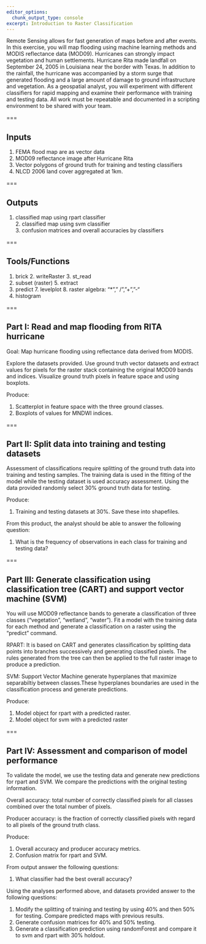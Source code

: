 ```yaml
---
editor_options: 
  chunk_output_type: console
excerpt: Introduction to Raster Classification
---
```


Remote Sensing allows for fast generation of maps before and after events. In this exercise, you will map flooding using machine learning methods and MODIS reflectance data (MOD09). Hurricanes can strongly impact vegetation and human settlements. Hurricane Rita made landfall on September 24, 2005 in Louisiana near the border with Texas. In addition to the rainfall, the hurricane was accompanied by a storm surge that generated flooding and a large amount of damage to ground infrastructure and vegetation. As a geospatial analyst, you will experiment with different classifiers for rapid mapping and examine their performance with training and testing data. All work must be repeatable and documented in a scripting environment to be shared with your team.

===

## Inputs

  1. FEMA flood map are as vector data
  2. MOD09 reflectance image after Hurricane Rita
  3. Vector polygons of ground truth for training and testing classifiers
  4. NLCD 2006 land cover aggregated at 1km.

===

## Outputs

  1. classified map using rpart classifier  
	2. classified map using svm classifier  
	3. confusion matrices and overall accuracies by classifiers   
  
===
             
## Tools/Functions

  1. brick
	2. writeRaster
	3. st_read
  4. subset (raster)
	5. extract
  6. predict
	7. levelplot
	8. raster algebra: “*”,” /”,”+”,”-“
  9. histogram
	 
===

## Part I: Read and map flooding from RITA hurricane  

Goal: Map hurricane flooding using reflectance data derived from MODIS.  

Explore the datasets provided. Use ground truth vector datasets and extract values for pixels for the raster stack containing the original MOD09 bands and indices. Visualize ground truth pixels in feature space and using boxplots.

Produce:
1.	Scatterplot in feature space with the three ground classes.
2.	Boxplots of values for MNDWI indices.

===

## Part II: Split data into training and testing datasets 

Assessment of classifications require splitting of the ground truth data into training and testing samples. The training data is used in the fitting of the model while the testing dataset is used accuracy assessment. Using the data provided randomly select 30% ground truth data for testing.

Produce:
1.	Training and testing datasets at 30%. Save these into shapefiles.

From this product, the analyst should be able to answer the following question:
1.	What is the frequency of observations in each class for training and testing data?

===

## Part III:  Generate classification using classification tree (CART) and support vector machine (SVM) 

You will use MOD09 reflectance bands to generate a classification of three classes (“vegetation”, “wetland”, “water”). Fit a model with the training data for each method and generate a classification on a raster using the “predict” command.
 
RPART: It is based on CART and generates classification by splitting data points into branches successively and generating classified pixels. The rules generated from the tree can then be applied to the full raster image to produce a prediction.

SVM: Support Vector Machine  generate hyperplanes that maximize separabiltiy between classes.These hyperplanes boundaries are used in the classification process and generate predictions.

Produce:
1.	Model object for rpart with a predicted raster.
2.	Model object for svm with a predicted raster

===

## Part IV: Assessment and comparison of model performance

To validate the model, we use the testing data and generate new predictions for rpart and SVM. We compare the predictions with the original testing information.

Overall accuracy: total number of correctly classified pixels for all classes combined over the total number of pixels. 

Producer accuracy: is the fraction of correctly classified pixels with regard to all pixels of the ground truth class.

Produce:
1.	Overall accuracy and producer accuracy metrics.
2.	Confusion matrix for rpart and SVM.

From output answer the following questions:
1.	What classifier had the best overall accuracy?

Using the analyses performed above, and datasets provided answer to the following questions:

1)	Modify the splitting of training and testing by using 40% and then 50% for testing. Compare predicted maps with previous results.
2)	Generate confusion matrices for 40% and 50% testing.
3)	Generate a classification prediction using randomForest and compare it to svm and rpart with 30% holdout.                           
